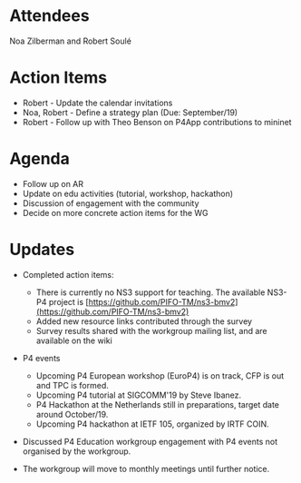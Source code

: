 Attendees
======
 Noa Zilberman and Robert Soulé 

Action Items
======
* Robert - Update the calendar invitations
* Noa, Robert - Define a strategy plan (Due: September/19)
* Robert - Follow up with Theo Benson on P4App contributions to mininet

Agenda
========
- Follow up on AR
- Update on edu activities (tutorial, workshop, hackathon)
- Discussion of engagement with the community
- Decide on more concrete action items for the WG

Updates
========

- Completed action items:
  * There is currently no NS3 support for teaching. The available NS3-P4 project is [https://github.com/PIFO-TM/ns3-bmv2](https://github.com/PIFO-TM/ns3-bmv2)
  * Added new resource links contributed through the survey
  * Survey results shared with the workgroup mailing list, and are available on the wiki

- P4 events
   * Upcoming P4 European workshop (EuroP4) is on track, CFP is out and TPC is formed.
   * Upcoming P4 tutorial at SIGCOMM'19 by Steve Ibanez.
   * P4 Hackathon at the Netherlands still in preparations, target date around October/19.
   * Upcoming P4 hackathon at IETF 105, organized by IRTF COIN. 
- Discussed P4 Education workgroup engagement with P4 events not organised by the workgroup.

- The workgroup will move to monthly meetings until further notice.




